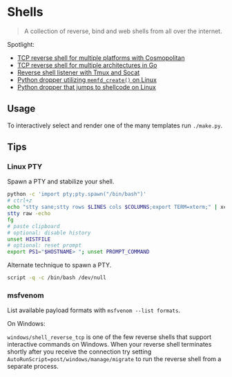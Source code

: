 # Shells

> A collection of reverse, bind and web shells from all over the internet.

Spotlight:

- [TCP reverse shell for multiple platforms with Cosmopolitan](./reverse/connector/cosmopolitan/)
- [TCP reverse shell for multiple architectures in Go](./reverse/connector/golang/)
- [Reverse shell listener with Tmux and Socat](./reverse/listener/tmux-socat-multiplexer/)
- [Python dropper utilizing `memfd_create()` on Linux](./dropper/memfd-create.py)
- [Python dropper that jumps to shellcode on Linux](./dropper/mmap-ctype.py)

## Usage

To interactively select and render one of the many templates run `./make.py`.

## Tips

### Linux PTY

Spawn a PTY and stabilize your shell.

~~~ bash
python -c 'import pty;pty.spawn("/bin/bash")'
# ctrl+z
echo "stty sane;stty rows $LINES cols $COLUMNS;export TERM=xterm;" | xclip -sel clip
stty raw -echo
fg
# paste clipboard
# optional: disable history
unset HISTFILE
# optional: reset prompt
export PS1="$HOSTNAME> "; unset PROMPT_COMMAND
~~~

Alternate technique to spawn a PTY.

~~~ bash
script -q -c /bin/bash /dev/null
~~~

### msfvenom

List available payload formats with `msfvenom --list formats`.

On Windows:

`windows/shell_reverse_tcp` is one of the few reverse shells that support interactive commands on Windows.
When your reverse shell terminates shortly after you receive the connection try setting `AutoRunScript=post/windows/manage/migrate` to run the reverse shell from a separate process.

